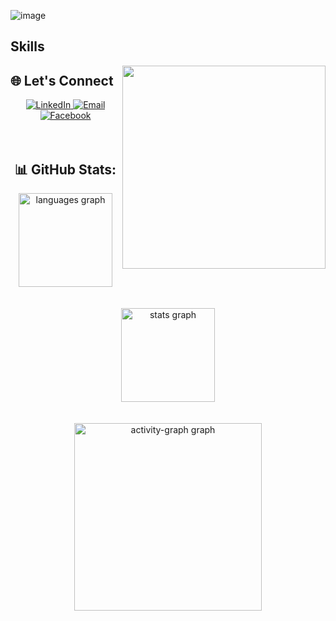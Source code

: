 ![image](https://github.com/user-attachments/assets/a7cf9a24-0986-4395-b938-e24cd9040378)


## Skills
<div align="right">
<a href="https://github.com/anuraghazra/github-readme-stats">
  <img width=325 align="right" src="https://github-readme-stats.vercel.app/api/top-langs/?username=hurayrakhan&theme=gotham&langs_count=10&layout=compact" />
</a>
</div>



## 🌐 Let's Connect

<div align="center">
  <a href="https://www.linkedin.com/in/hurayrakhan/">
    <img src="https://img.shields.io/badge/LinkedIn-0A66C2?style=for-the-badge&logo=linkedin&logoColor=white" alt="LinkedIn" />
  </a>
  <a href="mailto:imhurayrakhan@gmail.com">
    <img src="https://img.shields.io/badge/Gmail-EA4335?style=for-the-badge&logo=gmail&logoColor=white" alt="Email" />
  </a>
  <a href="https://www.facebook.com/hurayra.khan.965/">
    <img src="https://img.shields.io/badge/Facebook-1877F2?style=for-the-badge&logo=facebook&logoColor=white" alt="Facebook" />
  </a>
</div>
</br>
</br>
<div align="center">
   <h2>📊 GitHub Stats:</h2>
   <img src="https://github-readme-stats.vercel.app/api/top-langs?username=aminul118&locale=en&hide_title=false&layout=compact&card_width=320&langs_count=5&theme=dracula&hide_border=false&order=2" height="150" alt="languages graph" /> <br><br><br>
   <img src="https://github-readme-stats.vercel.app/api?username=aminul118&hide_title=false&hide_rank=false&show_icons=true&include_all_commits=true&count_private=true&disable_animations=false&theme=dracula&locale=en&hide_border=false&order=1" height="150" alt="stats graph" /> <br><br><br>
   <img src="https://github-readme-activity-graph.vercel.app/graph?username=aminul118&radius=16&theme=react&area=true&order=5" height="300" alt="activity-graph graph"  />
 </div>
  







